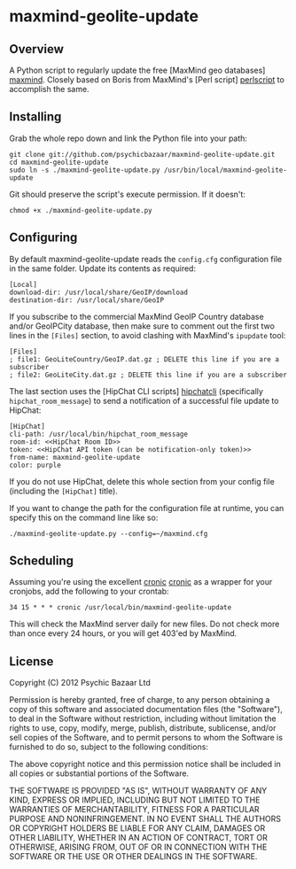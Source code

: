 # maxmind-geolite-update

## Overview

A Python script to regularly update the free [MaxMind geo databases] [maxmind]. Closely based on Boris from MaxMind's [Perl script] [perlscript] to accomplish the same.

## Installing

Grab the whole repo down and link the Python file into your path:

    git clone git://github.com/psychicbazaar/maxmind-geolite-update.git
    cd maxmind-geolite-update
    sudo ln -s ./maxmind-geolite-update.py /usr/bin/local/maxmind-geolite-update

Git should preserve the script's execute permission. If it doesn't:

    chmod +x ./maxmind-geolite-update.py

## Configuring

By default maxmind-geolite-update reads the `config.cfg` configuration file in the same folder. Update its contents as required:

    [Local]
    download-dir: /usr/local/share/GeoIP/download
    destination-dir: /usr/local/share/GeoIP 

If you subscribe to the commercial MaxMind GeoIP Country database and/or GeoIPCity database, then make sure to comment out the first two lines in the `[Files]` section, to avoid clashing with MaxMind's `ipupdate` tool:

    [Files]
    ; file1: GeoLiteCountry/GeoIP.dat.gz ; DELETE this line if you are a subscriber
    ; file2: GeoLiteCity.dat.gz ; DELETE this line if you are a subscriber 

The last section uses the [HipChat CLI scripts] [hipchatcli] (specifically `hipchat_room_message`) to send a notification of a successful file update to HipChat:

    [HipChat]
    cli-path: /usr/local/bin/hipchat_room_message
    room-id: <<HipChat Room ID>>
    token: <<HipChat API token (can be notification-only token)>>
    from-name: maxmind-geolite-update
    color: purple

If you do not use HipChat, delete this whole section from your config file (including the `[HipChat]` title).

If you want to change the path for the configuration file at runtime, you can specify this on the command line like so:

    ./maxmind-geolite-update.py --config=~/maxmind.cfg

## Scheduling

Assuming you're using the excellent [cronic] [cronic] as a wrapper for your cronjobs, add the following to your crontab:

    34 15 * * * cronic /usr/local/bin/maxmind-geolite-update

This will check the MaxMind server daily for new files. Do not check more than once every 24 hours, or you will get 403'ed by MaxMind.

[maxmind]: http://www.maxmind.com/app/support
[perlscript]: http://forum.maxmind.com/viewtopic.php?f=13&t=1453
[hipchatcli]: https://github.com/hipchat/hipchat-cli
[cronic]: http://habilis.net/cronic/

## License

Copyright (C) 2012 Psychic Bazaar Ltd

Permission is hereby granted, free of charge, to any person obtaining a copy of this software and associated documentation files (the "Software"), to deal in the Software without restriction, including without limitation the rights to use, copy, modify, merge, publish, distribute, sublicense, and/or sell copies of the Software, and to permit persons to whom the Software is furnished to do so, subject to the following conditions:

The above copyright notice and this permission notice shall be included in all copies or substantial portions of the Software.

THE SOFTWARE IS PROVIDED "AS IS", WITHOUT WARRANTY OF ANY KIND, EXPRESS OR IMPLIED, INCLUDING BUT NOT LIMITED TO THE WARRANTIES OF MERCHANTABILITY, FITNESS FOR A PARTICULAR PURPOSE AND NONINFRINGEMENT. IN NO EVENT SHALL THE AUTHORS OR COPYRIGHT HOLDERS BE LIABLE FOR ANY CLAIM, DAMAGES OR OTHER LIABILITY, WHETHER IN AN ACTION OF CONTRACT, TORT OR OTHERWISE, ARISING FROM, OUT OF OR IN CONNECTION WITH THE SOFTWARE OR THE USE OR OTHER DEALINGS IN THE SOFTWARE.
